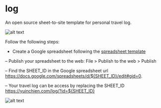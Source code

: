 # log
An open source sheet-to-site template for personal travel log. 

![alt text](https://yuinchien.com/log/screenshots/site.png "Screenshot")

Follow the following steps:

- Create a Google spreadsheet following the [spreadsheet template](https://docs.google.com/spreadsheets/d/1j4yfiowEPDtMrYZyBqAV5Esujp8KCHBd9NrMs8-QVZw/edit#gid=0) 

– Publish your spreadsheet to the web: File > Publish to the web > Publish

– Find the SHEET_ID in the Google spreadsheet url https://docs.google.com/spreadsheets/d/${SHEET_ID}/edit#gid=0.

– Your travel log can be access by replacing the SHEET_ID https://yuinchien.com/log/?id=${SHEET_ID}

![alt text](https://yuinchien.com/log/screenshots/sheet.png "Screenshot")
